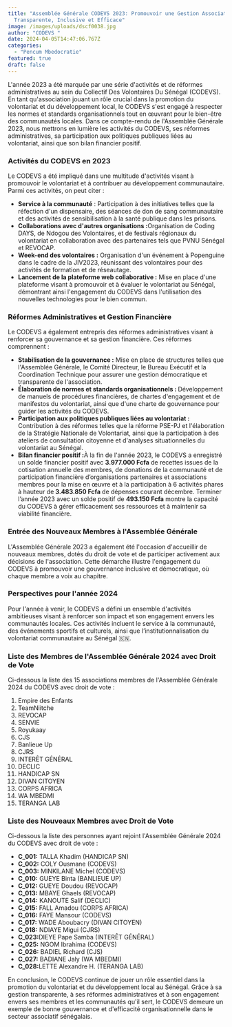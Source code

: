 ```yaml
---
title: "Assemblée Générale CODEVS 2023: Promouvoir une Gestion Associative
  Transparente, Inclusive et Efficace"
image: /images/uploads/dscf0038.jpg
author: "CODEVS "
date: 2024-04-05T14:47:06.767Z
categories:
  - "Pencum Mbedocratie"
featured: true
draft: false
---
```


L'année 2023 a été marquée par une série d'activités et de réformes administratives au sein du Collectif Des Volontaires Du Sénégal (CODEVS). En tant qu'association jouant un rôle crucial dans la promotion du volontariat et du développement local, le CODEVS s'est engagé à respecter les normes et standards organisationnels tout en œuvrant pour le bien-être des communautés locales. Dans ce compte-rendu de l'Assemblée Générale 2023, nous mettrons en lumière les activités du CODEVS, ses réformes administratives, sa participation aux politiques publiques liées au volontariat, ainsi que son bilan financier positif.

### Activités du CODEVS en 2023

Le CODEVS a été impliqué dans une multitude d'activités visant à promouvoir le volontariat et à contribuer au développement communautaire. Parmi ces activités, on peut citer :

<ul>
<li><B>Service à la communauté</B> : Participation à des initiatives telles que la réfection d'un dispensaire, des séances de don de sang communautaire et des activités de sensibilisation à la santé publique dans les prisons.</li>

<li><b>Collaborations avec d'autres organisations :</b>Organisation de Coding DAYS, de Ndogou des Volontaires, et de festivals régionaux du volontariat en collaboration avec des partenaires tels que PVNU Sénégal et REVOCAP.</li>

<li><b>Week-end des volontaires :</b> Organisation d'un événement à Popenguine dans le cadre de la JIV2023, réunissant des volontaires pour des activités de formation et de réseautage.</li>

<li><b>Lancement de la plateforme web collaborative :</b> Mise en place d'une plateforme visant à promouvoir et à évaluer le volontariat au Sénégal, démontrant ainsi l'engagement du CODEVS dans l'utilisation des nouvelles technologies pour le bien commun.</li></ul>

### Réformes Administratives et Gestion Financière

Le CODEVS a également entrepris des réformes administratives visant à renforcer sa gouvernance et sa gestion financière. Ces réformes comprennent :

<ul>
<li><b>Stabilisation de la gouvernance :</b> Mise en place de structures telles que l'Assemblée Générale, le Comité Directeur, le Bureau Exécutif et la Coordination Technique pour assurer une gestion démocratique et transparente de l'association.</li>

<li><b>Élaboration de normes et standards organisationnels : </b> Développement de manuels de procédures financières, de chartes d'engagement et de manifestos du volontariat, ainsi que d'une charte de gouvernance pour guider les activités du CODEVS.</li>

<li><b>Participation aux politiques publiques liées au volontariat :</b> Contribution à des réformes telles que la réforme PSE-PJ et l'élaboration de la Stratégie Nationale de Volontariat, ainsi que la participation à des ateliers de consultation citoyenne et d'analyses situationnelles du volontariat au Sénégal.</li>

<li><b> Bilan financier positif :</b>À la fin de l'année 2023, le CODEVS a enregistré un solde financier positif avec <b>3.977.000 Fcfa</b> de recettes issues de la cotisation annuelle des membres, de donations de la communauté et de participation financière d’organisations partenaires et associations membres pour la mise en œuvre et à la participation à 6 activités phares à hauteur de<b> 3.483.850 Fcfa </b>de dépenses courant décembre. Terminer l’année 2023 avec un solde positif de <b>493.150 Fcfa</b> montre la capacité du CODEVS à gérer efficacement ses ressources et à maintenir sa viabilité financière.</li></ul>

### Entrée des Nouveaux Membres à l'Assemblée Générale

L'Assemblée Générale 2023 a également été l'occasion d'accueillir de nouveaux membres, dotés du droit de vote et de participer activement aux décisions de l'association. Cette démarche illustre l'engagement du CODEVS à promouvoir une gouvernance inclusive et démocratique, où chaque membre a voix au chapitre.

### Perspectives pour l'année 2024

Pour l'année à venir, le CODEVS a défini un ensemble d'activités ambitieuses visant à renforcer son impact et son engagement envers les communautés locales. Ces activités incluent le service à la communauté, des événements sportifs et culturels, ainsi que l’institutionnalisation du volontariat communautaire au Sénégal 🇸🇳.

### Liste des Membres de l'Assemblée Générale 2024 avec Droit de Vote

Ci-dessous la liste des 15 associations membres de l'Assemblée Générale 2024 du CODEVS avec droit de vote :

1. Empire des Enfants<br>
2. TeamNiitche<br>
3. REVOCAP<br>
4. SENVIE<br>
5. Royukaay<br>
6. CJS<br>
7. Banlieue Up<br>
8. CJRS<br>
9. INTERÊT GÉNÉRAL<br>
10. DECLIC<br>
11. HANDICAP SN<br>
12. DIVAN CITOYEN<br>
13. CORPS AFRICA<br>
14. WA MBEDMI<br>
15. TERANGA LAB<br>

### Liste des Nouveaux Membres avec Droit de Vote

Ci-dessous la liste des personnes ayant rejoint l'Assemblée Générale 2024 du CODEVS avec droit de vote :

<ul>
<li><b>C_001:</b> TALLA Khadim (HANDICAP SN)</li>
<li><b>C_002:</b> COLY Ousmane (CODEVS)</li>
<li><b>C_003:</b> MINKILANE Michel (CODEVS)</li>
<li><b>C_010:</b> GUEYE Binta (BANLIEUE UP)</li>
<li><b>C_012:</b> GUEYE Doudou (REVOCAP)</li>
<li><b>C_013:</b> MBAYE Ghaels (REVOCAP)</li>
<li><b>C_014:</b> KANOUTE Salif (DECLIC)</li>
<li><b>C_015:</b> FALL Amadou (CORPS AFRICA)</li>
<li><b>C_016:</b> FAYE Mansour (CODEVS)</li>
<li><b>C_017:</b> WADE Aboubacry (DIVAN CITOYEN)</li>
<li><b>C_018:</b> NDIAYE Migui (CJRS)</li>
<li><b>C_023:</b>DIEYE Pape Samba (INTERÊT GÉNÉRAL)</li>
<li><b>C_025:</b> NGOM Ibrahima (CODEVS)</li>
<li><b>C_026:</b> BADIEL Richard (CJS)</li>
<li><b>C_027:</b> BADIANE Jaly (WA MBEDMI)</li>
<li><b>C_028:</b>LETTE Alexandre H. (TERANGA LAB)</li>
</ul>

En conclusion, le CODEVS continue de jouer un rôle essentiel dans la promotion du volontariat et du développement local au Sénégal. Grâce à sa gestion transparente, à ses réformes administratives et à son engagement envers ses membres et les communautés qu'il sert, le CODEVS demeure un exemple de bonne gouvernance et d'efficacité organisationnelle dans le secteur associatif sénégalais.